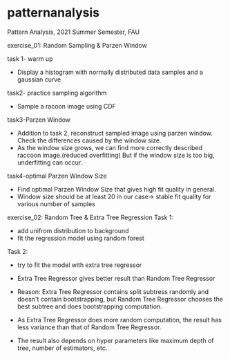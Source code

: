 # patternanalysis
Pattern Analysis, 2021 Summer Semester, FAU



exercise_01: Random Sampling & Parzen Window

task 1- warm up
- Display a histogram with normally distributed data samples and a gaussian curve

task2- practice sampling algorithm
- Sample a racoon image using CDF

task3-Parzen Window
- Addition to task 2, reconstruct sampled image using parzen window. Check the differences caused by the window size.
- As the window size grows, we can find more correctly described raccoon image.(reduced overfitting) But if the window size is too big, underfitting can occur. 

task4-optimal Parzen Window Size
- Find optimal Parzen Window Size that gives high fit quality in general.
- Window size should be at least 20 in our case-> stable fit quality for various number of samples



exercise_02: Random Tree & Extra Tree Regression
Task 1:
- add unifrom distribution to background
- fit the regression model using random forest

Task 2:
- try to fit the model with extra tree regressor

- Extra Tree Regressor gives better result than Random Tree Regressor
- Reason: Extra Tree Regressor contains split subtress randomly and doesn't contain bootstrapping, but Random Tree Regressor chooses the best subtree and does bootstrapping computation. 
- As Extra Tree Regressor does more random computation, the result has less variance than that of Random Tree Regressor.
- The result also depends on hyper parameters like maximum depth of tree, number of estimators, etc.
